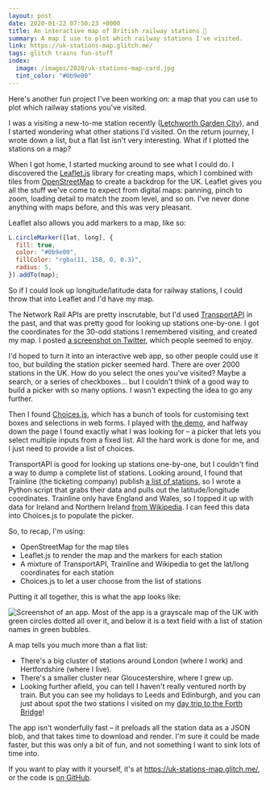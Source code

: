```yaml
---
layout: post
date: 2020-01-22 07:50:23 +0000
title: An interactive map of British railway stations 🚂
summary: A map I use to plot which railway stations I've visited.
link: https://uk-stations-map.glitch.me/
tags: glitch trains fun-stuff
index:
  image: /images/2020/uk-stations-map-card.jpg
  tint_color: "#0b9e00"
---
```


Here's another fun project I've been working on: a map that you can use to plot which railway stations you've visited.

I was a visiting a new-to-me station recently ([Letchworth Garden City]), and I started wondering what other stations I'd visited.
On the return journey, I wrote down a list, but a flat list isn't very interesting.
What if I plotted the stations on a map?

When I got home, I started mucking around to see what I could do.
I discovered the [Leaflet.js] library for creating maps, which I combined with tiles from [OpenStreetMap] to create a backdrop for the UK.
Leaflet gives you all the stuff we've come to expect from digital maps: panning, pinch to zoom, loading detail to match the zoom level, and so on.
I've never done anything with maps before, and this was very pleasant.

Leaflet also allows you add markers to a map, like so:

```javascript
L.circleMarker([lat, long], {
  fill: true,
  color: "#0b9e00",
  fillColor: "rgba(11, 158, 0, 0.3)",
  radius: 5,
}).addTo(map);
```

So if I could look up longitude/latitude data for railway stations, I could throw that into Leaflet and I'd have my map.

The Network Rail APIs are pretty inscrutable, but I'd used [TransportAPI] in the past, and that was pretty good for looking up stations one-by-one.
I got the coordinates for the 30-odd stations I remembered visiting, and created my map.
I posted [a screenshot on Twitter](https://twitter.com/alexwlchan/status/1216020489019297793), which people seemed to enjoy.

I'd hoped to turn it into an interactive web app, so other people could use it too, but building the station picker seemed hard.
There are over 2000 stations in the UK.
How do you select the ones you've visited?
Maybe a search, or a series of checkboxes… but I couldn't think of a good way to build a picker with so many options.
I wasn't expecting the idea to go any further.

Then I found [Choices.js], which has a bunch of tools for customising text boxes and selections in web forms.
I played with [the demo], and halfway down the page I found exactly what I was looking for – a picker that lets you select multiple inputs from a fixed list.
All the hard work is done for me, and I just need to provide a list of choices.

TransportAPI is good for looking up stations one-by-one, but I couldn't find a way to dump a complete list of stations.
Looking around, I found that Trainline (the ticketing company) publish [a list of stations], so I wrote a Python script that grabs their data and pulls out the latitude/longitude coordinates.
Trainline only have England and Wales, so I topped it up with data for Ireland and Northern Ireland [from Wikipedia].
I can feed this data into Choices.js to populate the picker.

So, to recap, I'm using:

*   OpenStreetMap for the map tiles
*   Leaflet.js to render the map and the markers for each station
*   A mixture of TransportAPI, Trainline and Wikipedia to get the lat/long coordinates for each station
*   Choices.js to let a user choose from the list of stations

Putting it all together, this is what the app looks like:

<img src="/images/2020/uk_stations_map_1x.png" srcset="/images/2020/uk_stations_map_1x.png 1x, /images/2020/uk_stations_map_2x.png 2x" alt="Screenshot of an app. Most of the app is a grayscale map of the UK with green circles dotted all over it, and below it is a text field with a list of station names in green bubbles.">

A map tells you much more than a flat list:

-   There's a big cluster of stations around London (where I work) and Hertfordshire (where I live).
-   There's a smaller cluster near Gloucestershire, where I grew up.
-   Looking further afield, you can tell I haven't really ventured north by train.
    But you can see my holidays to Leeds and Edinburgh, and you can just about spot the two stations I visited on my [day trip to the Forth Bridge][Forth]!

The app isn't wonderfully fast – it preloads all the station data as a JSON blob, and that takes time to download and render.
I'm sure it could be made faster, but this was only a bit of fun, and not something I want to sink lots of time into.

If you want to play with it yourself, it's at <https://uk-stations-map.glitch.me/>, or the code is [on GitHub].

[Letchworth Garden City]: https://en.wikipedia.org/wiki/Letchworth_Garden_City_railway_station
[Leaflet.js]: https://leafletjs.com/
[OpenStreetMap]: https://www.openstreetmap.org/
[TransportAPI]: https://www.transportapi.com/
[Choices.js]: https://github.com/jshjohnson/Choices
[the demo]: https://joshuajohnson.co.uk/Choices/
[a list of stations]: https://github.com/trainline-eu/stations
[from Wikipedia]: https://en.wikipedia.org/wiki/List_of_railway_stations_in_Ireland
[Forth]: /2019/03/forth-bridge/
[on GitHub]: https://github.com/alexwlchan/uk-station-map
